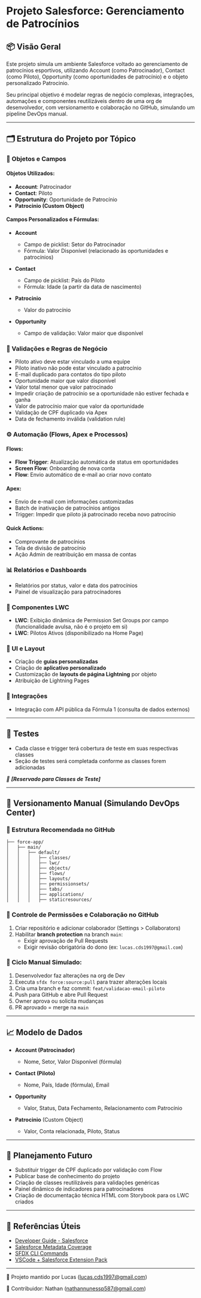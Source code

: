 # Projeto Salesforce: Gerenciamento de Patrocínios

## 📦 Visão Geral
Este projeto simula um ambiente Salesforce voltado ao gerenciamento de patrocínios esportivos, utilizando Account (como Patrocinador), Contact (como Piloto), Opportunity (como oportunidades de patrocínio) e o objeto personalizado Patrocinio.

Seu principal objetivo é modelar regras de negócio complexas, integrações, automações e componentes reutilizáveis dentro de uma org de desenvolvedor, com versionamento e colaboração no GitHub, simulando um pipeline DevOps manual.

---

## 🗂 Estrutura do Projeto por Tópico

### 📘 Objetos e Campos

#### Objetos Utilizados:
- **Account**: Patrocinador
- **Contact**: Piloto
- **Opportunity**: Oportunidade de Patrocínio
- **Patrocinio (Custom Object)**

#### Campos Personalizados e Fórmulas:
- **Account**
  - Campo de picklist: Setor do Patrocinador
  - Fórmula: Valor Disponível (relacionado às oportunidades e patrocínios)

- **Contact**
  - Campo de picklist: País do Piloto
  - Fórmula: Idade (a partir da data de nascimento)

- **Patrocinio**
  - Valor do patrocínio

- **Opportunity**
  - Campo de validação: Valor maior que disponível

### 🔐 Validações e Regras de Negócio
- Piloto ativo deve estar vinculado a uma equipe
- Piloto inativo não pode estar vinculado a patrocínio
- E-mail duplicado para contatos do tipo piloto
- Oportunidade maior que valor disponível
- Valor total menor que valor patrocinado
- Impedir criação de patrocínio se a oportunidade não estiver fechada e ganha
- Valor de patrocínio maior que valor da oportunidade
- Validação de CPF duplicado via Apex
- Data de fechamento inválida (validation rule)

### ⚙️ Automação (Flows, Apex e Processos)

#### Flows:
- **Flow Trigger**: Atualização automática de status em oportunidades
- **Screen Flow**: Onboarding de nova conta
- **Flow**: Envio automático de e-mail ao criar novo contato

#### Apex:
- Envio de e-mail com informações customizadas
- Batch de inativação de patrocínios antigos
- Trigger: Impedir que piloto já patrocinado receba novo patrocínio

#### Quick Actions:
- Comprovante de patrocínios
- Tela de divisão de patrocínio
- Ação Admin de reatribuição em massa de contas

### 📊 Relatórios e Dashboards
- Relatórios por status, valor e data dos patrocínios
- Painel de visualização para patrocinadores

### 🧩 Componentes LWC
- **LWC**: Exibição dinâmica de Permission Set Groups por campo (funcionalidade avulsa, não é o projeto em si)
- **LWC**: Pilotos Ativos (disponibilizado na Home Page)

### 🧱 UI e Layout
- Criação de **guias personalizadas**
- Criação de **aplicativo personalizado**
- Customização de **layouts de página Lightning** por objeto
- Atribuição de Lightning Pages

### 🔁 Integrações
- Integração com API pública da Fórmula 1 (consulta de dados externos)

---

## 🧪 Testes
- Cada classe e trigger terá cobertura de teste em suas respectivas classes
- Seção de testes será completada conforme as classes forem adicionadas

_🔲 **[Reservado para Classes de Teste]**_

---

## 🚀 Versionamento Manual (Simulando DevOps Center)

### 📁 Estrutura Recomendada no GitHub
```
├── force-app/
│   ├── main/
│   │   ├── default/
│   │   │   ├── classes/
│   │   │   ├── lwc/
│   │   │   ├── objects/
│   │   │   ├── flows/
│   │   │   ├── layouts/
│   │   │   ├── permissionsets/
│   │   │   ├── tabs/
│   │   │   ├── applications/
│   │   │   ├── staticresources/
```

### 👥 Controle de Permissões e Colaboração no GitHub
1. Criar repositório e adicionar colaborador (Settings > Collaborators)
2. Habilitar **branch protection** na branch `main`:
   - Exigir aprovação de Pull Requests
   - Exigir revisão obrigatória do dono (ex: `lucas.cds1997@gmail.com`)

### 🔄 Ciclo Manual Simulado:
1. Desenvolvedor faz alterações na org de Dev
2. Executa `sfdx force:source:pull` para trazer alterações locais
3. Cria uma branch e faz commit: `feat/validacao-email-piloto`
4. Push para GitHub e abre Pull Request
5. Owner aprova ou solicita mudanças
6. PR aprovado = merge na `main`

---

## 📈 Modelo de Dados
- **Account (Patrocinador)**
  - Nome, Setor, Valor Disponível (fórmula)

- **Contact (Piloto)**
  - Nome, País, Idade (fórmula), Email

- **Opportunity**
  - Valor, Status, Data Fechamento, Relacionamento com Patrocínio

- **Patrocinio** (Custom Object)
  - Valor, Conta relacionada, Piloto, Status

---

## 📅 Planejamento Futuro
- Substituir trigger de CPF duplicado por validação com Flow
- Publicar base de conhecimento do projeto
- Criação de classes reutilizáveis para validações genéricas
- Painel dinâmico de indicadores para patrocinadores
- Criação de documentação técnica HTML com Storybook para os LWC criados

---

## 🔗 Referências Úteis
- [Developer Guide - Salesforce](https://developer.salesforce.com/docs)
- [Salesforce Metadata Coverage](https://developer.salesforce.com/docs/metadata-coverage)
- [SFDX CLI Commands](https://developer.salesforce.com/docs/atlas.en-us.sfdx_cli_reference.meta/sfdx_cli_reference/cli_reference.htm)
- [VSCode + Salesforce Extension Pack](https://marketplace.visualstudio.com/items?itemName=salesforce.salesforcedx-vscode)

---

📌 Projeto mantido por Lucas (lucas.cds1997@gmail.com)

👥 Contribuidor: Nathan (nathannunessp587@gmail.com)

